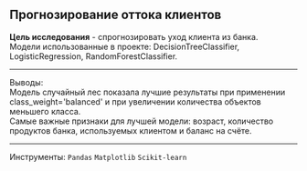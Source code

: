 ## Прогнозирование оттока клиентов
**Цель исследования** - спрогнозировать уход клиента из банка.<br>
Модели использованные в проекте: DecisionTreeClassifier, LogisticRegression, RandomForestClassifier.<br>
___
Выводы:<br>
Модель случайный лес показала лучшие результаты при применении class_weight='balanced' и при увеличении количества объектов меньшего класса.<br>
Самые важные признаки для лучшей модели: возраст, количество продуктов банка, используемых клиентом и баланс на счёте.<br>
___
Инструменты:
`Pandas`
`Matplotlib`
`Scikit-learn`

